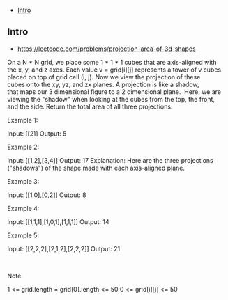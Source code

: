 - [Intro](#intro)

## Intro

- https://leetcode.com/problems/projection-area-of-3d-shapes

On a N * N grid, we place some 1 * 1 * 1 cubes that are axis-aligned with the x, y, and z axes.
Each value v = grid[i][j] represents a tower of v cubes placed on top of grid cell (i, j).
Now we view the projection of these cubes onto the xy, yz, and zx planes.
A projection is like a shadow, that maps our 3 dimensional figure to a 2 dimensional plane. 
Here, we are viewing the "shadow" when looking at the cubes from the top, the front, and the side.
Return the total area of all three projections.
 







































Example 1:

Input: [[2]]
Output: 5


Example 2:

Input: [[1,2],[3,4]]
Output: 17
Explanation: 
Here are the three projections ("shadows") of the shape made with each axis-aligned plane.



Example 3:

Input: [[1,0],[0,2]]
Output: 8


Example 4:

Input: [[1,1,1],[1,0,1],[1,1,1]]
Output: 14


Example 5:

Input: [[2,2,2],[2,1,2],[2,2,2]]
Output: 21

 



Note:

1 <= grid.length = grid[0].length <= 50
0 <= grid[i][j] <= 50









